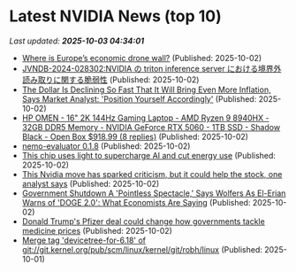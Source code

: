 # Latest NVIDIA News (top 10)
_Last updated: **2025-10-03 04:34:01**_

- [Where is Europe’s economic drone wall?](https://www.euractiv.com/opinion/where-is-europes-economic-drone-wall/) (Published: 2025-10-02)
- [JVNDB-2024-028302:NVIDIA の triton inference server における境界外読み取りに関する脆弱性](http://vrda.jpcert.or.jp/feed/ja/JVNiPedia_JVNDB-2024-028302_AD_1.html) (Published: 2025-10-02)
- [The Dollar Is Declining So Fast That It Will Bring Even More Inflation, Says Market Analyst: 'Position Yourself Accordingly'](https://finance.yahoo.com/news/dollar-declining-fast-bring-even-023127482.html) (Published: 2025-10-02)
- [HP OMEN - 16" 2K 144Hz Gaming Laptop - AMD Ryzen 9 8940HX - 32GB DDR5 Memory - NVIDIA GeForce RTX 5060 - 1TB SSD - Shadow Black - Open Box $918.99 (8 replies)](https://slickdeals.net/f/18653419-hp-omen-16-2k-144hz-gaming-laptop-amd-ryzen-9-8940hx-32gb-ddr5-memory-nvidia-geforce-rtx-5060-1tb-ssd-shadow-black-open-box-918-99) (Published: 2025-10-02)
- [nemo-evaluator 0.1.8](https://pypi.org/project/nemo-evaluator/0.1.8/) (Published: 2025-10-02)
- [This chip uses light to supercharge AI and cut energy use](https://newatlas.com/materials/light-based-chip-ai-power-efficiency/) (Published: 2025-10-02)
- [This Nvidia move has sparked criticism, but it could help the stock, one analyst says](https://biztoc.com/x/ea08f4d197867458) (Published: 2025-10-02)
- [Government Shutdown A 'Pointless Spectacle,' Says Wolfers As El-Erian Warns of 'DOGE 2.0': What Economists Are Saying](https://finance.yahoo.com/news/government-shutdown-pointless-spectacle-says-003109738.html) (Published: 2025-10-02)
- [Donald Trump's Pfizer deal could change how governments tackle medicine prices](https://www.livemint.com/opinion/columns/donald-trumps-pfizer-deal-could-change-how-governments-tackle-medicine-prices-11759325580936.html) (Published: 2025-10-02)
- [Merge tag 'devicetree-for-6.18' of git://git.kernel.org/pub/scm/linux/kernel/git/robh/linux](https://git.kernel.org/pub/scm/linux/kernel/git/torvalds/linux.git/commit/?id=9792d660a4e91d31a6b1af105ae3f1c29107e94b) (Published: 2025-10-01)
